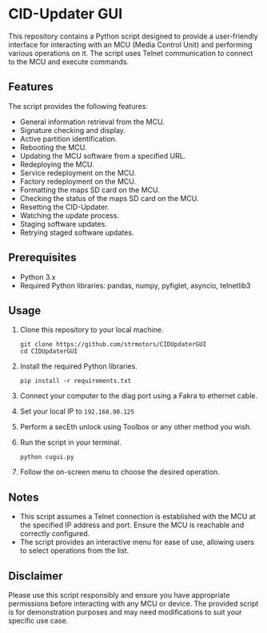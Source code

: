 # CID-Updater GUI

This repository contains a Python script designed to provide a user-friendly interface for interacting with an MCU (Media Control Unit) and performing various operations on it. The script uses Telnet communication to connect to the MCU and execute commands.

## Features

The script provides the following features:

- General information retrieval from the MCU.
- Signature checking and display.
- Active partition identification.
- Rebooting the MCU.
- Updating the MCU software from a specified URL.
- Redeploying the MCU.
- Service redeployment on the MCU.
- Factory redeployment on the MCU.
- Formatting the maps SD card on the MCU.
- Checking the status of the maps SD card on the MCU.
- Resetting the CID-Updater.
- Watching the update process.
- Staging software updates.
- Retrying staged software updates.

## Prerequisites

- Python 3.x
- Required Python libraries: pandas, numpy, pyfiglet, asyncio, telnetlib3

## Usage

1. Clone this repository to your local machine.

   ```
   git clone https://github.com/strmotors/CIDUpdaterGUI
   cd CIDUpdaterGUI
   ```
   
2. Install the required Python libraries.

   ```
   pip install -r requirements.txt
   ```



3. Connect your computer to the diag port using a Fakra to ethernet cable.

4. Set your local IP to ```192.168.90.125```

5. Perform a secEth unlock using Toolbox or any other method you wish.

6. Run the script in your terminal.

   ```
   python cugui.py
   ```
   
7. Follow the on-screen menu to choose the desired operation.

## Notes
- This script assumes a Telnet connection is established with the MCU at the specified IP address and port. Ensure the MCU is reachable and correctly configured.
- The script provides an interactive menu for ease of use, allowing users to select operations from the list.

## Disclaimer
Please use this script responsibly and ensure you have appropriate permissions before interacting with any MCU or device. The provided script is for demonstration purposes and may need modifications to suit your specific use case.
